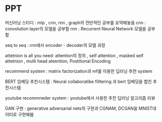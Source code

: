 # PPT
머신러닝 스터디 : mlp , cnn, rnn , graph의 전반적인 공부를 요약해놓음
cnn : convolution layer의 모델을 공부함
rnn : Recurrent Neural Network 모델을 공부함 

seq to seq : rnn에서 encoder - decoder의 모델 과정 

attetnion is all you need: attention의 정의 , self attention , masked self attetnion , multi head ateention, Postitional Encoding

recommend system : matrix factorization과 mf를 이용한 딥러닝 추천 system 

BERT 임베딩 추천시스템 : Neural collaboratibe filltering 과 bert 임베딩을 합친 추천시스템

youtube recommneder system : youtube에서 사용한 추천 딥러닝 알고리즘 리뷰 

GAN 구현 : generative adversarial nets의 구현과 CGNAM, DCGAN을 MNIST데이터로 구현해봄 
